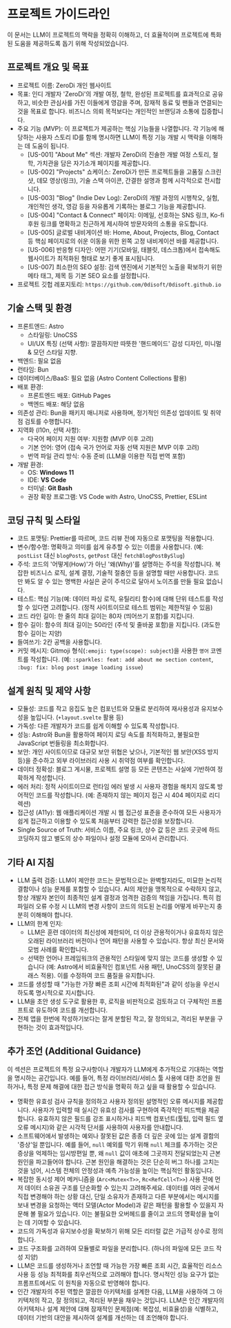 # 프로젝트 가이드라인

이 문서는 LLM이 프로젝트의 맥락을 정확히 이해하고, 더 효율적이며 프로젝트에 특화된 도움을 제공하도록 돕기 위해 작성되었습니다.

## 프로젝트 개요 및 목표

* 프로젝트 이름: ZeroDi 개인 웹사이트
* 목표: 인디 개발자 'ZeroDi'의 개발 여정, 철학, 완성된 프로젝트를 효과적으로 공유하고, 비슷한 관심사를 가진 이들에게 영감을 주며, 잠재적 동료 및 팬들과 연결되는 것을 목표로 합니다. 비즈니스 의뢰 목적보다는 개인적인 브랜딩과 소통에 집중합니다.
* 주요 기능 (MVP): 이 프로젝트가 제공하는 핵심 기능들을 나열합니다. 각 기능에 해당하는 사용자 스토리 ID를 함께 명시하면 LLM이 특정 기능 개발 시 맥락을 이해하는 데 도움이 됩니다.
  * [US-001] "About Me" 섹션: 개발자 ZeroDi의 진솔한 개발 여정 스토리, 철학, 가치관을 담은 자기소개 페이지를 제공합니다.
  * [US-002] "Projects" 쇼케이스: ZeroDi가 만든 프로젝트들을 고품질 스크린샷, 데모 영상(링크), 기술 스택 아이콘, 간결한 설명과 함께 시각적으로 전시합니다.
  * [US-003] "Blog" (Indie Dev Log): ZeroDi의 개발 과정의 시행착오, 실험, 개인적인 생각, 영감 등을 자유롭게 기록하는 블로그 기능을 제공합니다.
  * [US-004] "Contact & Connect" 페이지: 이메일, 선호하는 SNS 링크, Ko-fi 후원 링크를 명확하고 친근하게 제시하여 방문자와의 소통을 유도합니다.
  * [US-005] 글로벌 내비게이션 바: Home, About, Projects, Blog, Contact 등 핵심 페이지로의 쉬운 이동을 위한 왼쪽 고정 내비게이션 바를 제공합니다.
  * [US-006] 반응형 디자인: 어떤 기기(모바일, 태블릿, 데스크톱)에서 접속해도 웹사이트가 최적화된 형태로 보기 좋게 표시됩니다.
  * [US-007] 최소한의 SEO 설정: 검색 엔진에서 기본적인 노출을 확보하기 위한 메타 태그, 제목 등 기본 SEO 요소를 설정합니다.
* 프로젝트 깃헙 레포지토리: `https://github.com/0disoft/0disoft.github.io`

## 기술 스택 및 환경

* 프론트엔드: Astro
  * 스타일링: UnoCSS
  * UI/UX 특징 (선택 사항): 깔끔하지만 따뜻한 '핸드메이드' 감성 디자인, 미니멀 & 모던 스타일 지향.
* 백엔드: 필요 없음
* 런타임: Bun
* 데이터베이스/BaaS: 필요 없음 (Astro Content Collections 활용)
* 배포 환경:
  * 프론트엔드 배포: GitHub Pages
  * 백엔드 배포: 해당 없음
* 의존성 관리: Bun을 패키지 매니저로 사용하며, 정기적인 의존성 업데이트 및 취약점 검토를 수행합니다.
* 지역화 (l10n, 선택 사항):
  * 다국어 페이지 지원 여부: 지원함 (MVP 이후 고려)
  * 기본 언어: 영어 (접속 국가 언어로 자동 선택 지원은 MVP 이후 고려)
  * 번역 파일 관리 방식: 수동 준비 (LLM을 이용한 직접 번역 포함)
* 개발 환경:
  * OS: **Windows 11**
  * IDE: **VS Code**
  * 터미널: **Git Bash**
  * 권장 확장 프로그램: VS Code with Astro, UnoCSS, Prettier, ESLint

## 코딩 규칙 및 스타일

* 코드 포맷팅: Prettier를 따르며, 코드 리뷰 전에 자동으로 포맷팅을 적용합니다.
* 변수/함수명: 명확하고 의미를 쉽게 유추할 수 있는 이름을 사용합니다. (예: `postList` 대신 `blogPosts`, `getPost` 대신 `fetchBlogPostBySlug`)
* 주석: 코드의 '어떻게(How)'가 아닌 '왜(Why)'를 설명하는 주석을 작성합니다. 복잡한 비즈니스 로직, 설계 결정, 기술적 절충안 등을 설명할 때만 사용합니다. 코드만 봐도 알 수 있는 명백한 사실은 굳이 주석으로 달아서 노이즈를 만들 필요 없습니다.
* 테스트: 핵심 기능(예: 데이터 파싱 로직, 유틸리티 함수)에 대해 단위 테스트를 작성할 수 있다면 고려합니다. (정적 사이트이므로 테스트 범위는 제한적일 수 있음)
* 코드 라인 길이: 한 줄의 최대 길이는 80자 (띄어쓰기 포함)를 지킵니다.
* 함수 길이: 함수의 최대 길이는 50라인 (주석 및 줄바꿈 포함)을 지킵니다. (과도한 함수 길이는 지양)
* 들여쓰기: 2칸 공백을 사용합니다.
* 커밋 메시지: Gitmoji 형식(`:emoji: type(scope): subject`)을 사용한 `영어` 코멘트를 작성합니다. (예: `:sparkles: feat: add about me section content`, `:bug: fix: blog post image loading issue`)

## 설계 원칙 및 제약 사항

* 모듈성: 코드를 작고 응집도 높은 컴포넌트와 모듈로 분리하여 재사용성과 유지보수성을 높입니다. (`+layout.svelte` 활용 등)
* 가독성: 다른 개발자가 코드를 쉽게 이해할 수 있도록 작성합니다.
* 성능: Astro와 Bun을 활용하여 페이지 로딩 속도를 최적화하고, 불필요한 JavaScript 번들링을 최소화합니다.
* 보안: 개인 사이트이므로 대규모 보안 위협은 낮으나, 기본적인 웹 보안(XSS 방지 등)을 준수하고 외부 라이브러리 사용 시 취약점 여부를 확인합니다.
* 데이터 정확성: 블로그 게시물, 프로젝트 설명 등 모든 콘텐츠는 사실에 기반하여 정확하게 작성합니다.
* 에러 처리: 정적 사이트이므로 런타임 에러 발생 시 사용자 경험을 해치지 않도록 방어적인 코드를 작성합니다. (예: 존재하지 않는 페이지 접근 시 404 페이지로 리디렉션)
* 접근성 (A11y): 웹 애플리케이션 개발 시 웹 접근성 표준을 준수하여 모든 사용자가 쉽게 접근하고 이용할 수 있도록 처음부터 강력한 접근성을 보장합니다.
* Single Source of Truth: 서비스 이름, 주요 링크, 상수 값 등은 코드 곳곳에 하드코딩하지 않고 별도의 상수 파일이나 설정 모듈에 모아서 관리합니다.

## 기타 AI 지침

* LLM 출력 검증: LLM이 제안한 코드는 문법적으로는 완벽할지라도, 미묘한 논리적 결함이나 성능 문제를 포함할 수 있습니다. AI의 제안을 맹목적으로 수락하지 않고, 항상 개발자 본인이 최종적인 설계 결정과 엄격한 검증의 책임을 가집니다. 특히 컴파일러 오류 수정 시 LLM의 변경 사항이 코드의 의도된 논리를 어떻게 바꾸는지 충분히 이해해야 합니다.
* LLM의 한계 인지:
  * LLM은 훈련 데이터의 최신성에 제한되어, 더 이상 관용적이거나 유효하지 않은 오래된 라이브러리 버전이나 언어 패턴을 사용할 수 있습니다. 항상 최신 문서와 모범 사례를 확인합니다.
  * 선택한 언어나 프레임워크의 관용적인 스타일에 맞지 않는 코드를 생성할 수 있습니다 (예: Astro에서 비효율적인 컴포넌트 사용 패턴, UnoCSS의 잘못된 클래스 적용). 이를 수정하여 코드 품질을 유지합니다.
* 코드를 생성할 때 "가능한 가장 빠른 조회 시간에 최적화된"과 같이 성능을 우선시하도록 명시적으로 지시합니다.
* LLM을 초안 생성 도구로 활용한 후, 로직을 비판적으로 검토하고 더 구체적인 프롬프트로 유도하여 코드를 개선합니다.
* 전체 앱을 한번에 작성하기보다는 잘게 분할된 작고, 잘 정의되고, 격리된 부분을 구현하는 것이 효과적입니다.

## 추가 조언 (Additional Guidance)

이 섹션은 프로젝트의 특정 요구사항이나 개발자가 LLM에게 추가적으로 기대하는 역할을 명시하는 공간입니다. 예를 들어, 특정 라이브러리/서비스 툴 사용에 대한 조언을 원하거나, 특정 문제 해결에 대한 접근 방식을 명확히 하고 싶을 때 활용할 수 있습니다.

* 명확한 유효성 검사 규칙을 정의하고 사용자 정의된 설명적인 오류 메시지를 제공합니다. 사용자가 입력할 때 실시간 유효성 검사를 구현하여 즉각적인 피드백을 제공합니다. 유효하지 않은 필드를 강조 표시하거나 피드백 컴포넌트(툴팁, 입력 필드 옆 오류 메시지)와 같은 시각적 단서를 사용하여 사용자를 안내합니다.
* 소프트웨어에서 발생하는 예외나 잘못된 값은 종종 더 깊은 곳에 있는 설계 결함의 '증상'일 뿐입니다. 예를 들어, `null` 예외를 막기 위해 `null` 체크를 추가하는 것은 증상을 억제하는 임시방편일 뿐, 왜 `null` 값이 애초에 그곳까지 전달되었는지 근본 원인을 파고들어야 합니다. 근본 원인을 해결하는 것은 단순히 버그 하나를 고치는 것을 넘어, 시스템 전체의 안정성과 예측 가능성을 높이는 핵심적인 활동입니다.
* 복잡한 동시성 제어 메커니즘을 (`Arc<Mutex<T>>`, `Rc<RefCell<T>>`) 사용 전에 먼저 데이터 소유권 구조를 단순화할 수 있는지 고려해주세요. 데이터를 여러 곳에서 직접 변경해야 하는 상황 대신, 단일 소유자가 존재하고 다른 부분에서는 메시지를 보내 변경을 요청하는 액터 모델(Actor Model)과 같은 패턴을 활용할 수 있을지 자문해 볼 필요가 있습니다. 이는 불필요한 오버헤드를 줄이고 코드의 명확성을 높이는 데 기여할 수 있습니다.
* 코드의 가독성과 유지보수성을 확보하기 위해 모든 리터럴 값은 가급적 상수로 정의합니다.
* 코드 구조화를 고려하여 모듈별로 파일을 분리합니다. (하나의 파일에 모든 코드 작성 지양)
* LLM은 코드를 생성하거나 조언할 때 가능한 가장 빠른 조회 시간, 효율적인 리소스 사용 등 성능 최적화를 최우선적으로 고려해야 합니다. 명시적인 성능 요구가 없는 프롬프트에서도 이 원칙을 자동으로 반영해야 합니다.
* 인간 개발자의 주된 역할은 깔끔한 아키텍처를 설계한 다음, LLM을 사용하여 그 아키텍처의 작고, 잘 정의되고, 격리된 부분을 채우는 것입니다. LLM은 인간 개발자의 아키텍처나 설계 제안에 대해 잠재적인 문제점(예: 복잡성, 비효율성)을 식별하고, 데이터 기반의 대안을 제시하여 설계를 개선하는 데 조언해야 합니다.
